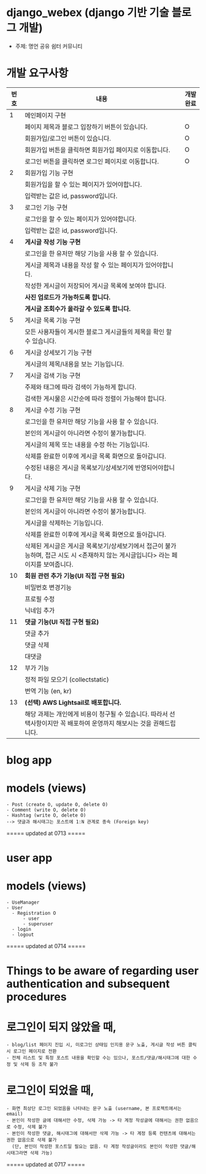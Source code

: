 # django_webex (django 기반 기술 블로그 개발)
  - 주제: 명언 공유 쉼터 커뮤니티

# 개발 요구사항
|번호|내용|개발완료|
|---|---|-----|
|1|메인페이지 구현||
||페이지 제목과 블로그 입장하기 버튼이 있습니다. |O|
||회원가입/로그인 버튼이 있습니다. |O|
||회원가입 버튼을 클릭하면 회원가입 페이지로 이동합니다.|O|
||로그인 버튼을 클릭하면 로그인 페이지로 이동합니다.|O|
|2|회원가입 기능 구현||
||회원가입을 할 수 있는 페이지가 있어야합니다.||
||입력받는 값은 id, password입니다.||
|3|로그인 기능 구현||
||로그인을 할 수 있는 페이지가 있어야합니다.||
||입력받는 값은 id, password입니다.||
|4|**게시글 작성 기능 구현**||
||로그인을 한 유저만 해당 기능을 사용 할 수 있습니다.||
||게시글 제목과 내용을 작성 할 수 있는 페이지가 있어야합니다.||
||작성한 게시글이 저장되어 게시글 목록에 보여야 합니다.||
||**사진 업로드가 가능하도록 합니다.**||
||**게시글 조회수가 올라갈 수 있도록 합니다.**||
|5|게시글 목록 기능 구현||
||모든 사용자들이 게시한 블로그 게시글들의 제목을 확인 할 수 있습니다.||
|6|게시글 상세보기 기능 구현||
||게시글의 제목/내용을 보는 기능입니다.||
|7|게시글 검색 기능 구현||
||주제와 태그에 따라 검색이 가능하게 합니다.||
||검색한 게시물은 시간순에 따라 정렬이 가능해야 합니다.||
|8|게시글 수정 기능 구현||
||로그인을 한 유저만 해당 기능을 사용 할 수 있습니다.||
||본인의 게시글이 아니라면 수정이 불가능합니다.||
||게시글의 제목 또는 내용을 수정 하는 기능입니다.||
||삭제를 완료한 이후에 게시글 목록 화면으로 돌아갑니다.||
||수정된 내용은 게시글 목록보기/상세보기에 반영되어야합니다.||
|9|게시글 삭제 기능 구현||
||로그인을 한 유저만 해당 기능을 사용 할 수 있습니다.||
||본인의 게시글이 아니라면 수정이 불가능합니다.||
||게시글을 삭제하는 기능입니다.||
||삭제를 완료한 이후에 게시글 목록 화면으로 돌아갑니다.||
||삭제된 게시글은 게시글 목록보기/상세보기에서 접근이 불가능하며, 접근 시도 시 <존재하지 않는 게시글입니다> 라는 페이지를 보여줍니다.||
|10|**회원 관련 추가 기능(UI 직접 구현 필요)**||
||비밀번호 변경기능||
||프로필 수정||
||닉네임 추가||
|11|**댓글 기능(UI 직접 구현 필요)**||
||댓글 추가||
||댓글 삭제||
||대댓글||
|12|부가 기능||
||정적 파일 모으기 (collectstatic)||
||번역 기능 (en, kr)||
|13|**(선택) AWS Lightsail로 배포합니다.**||
||해당 과제는 개인에게 비용이 청구될 수 있습니다. 따라서 선택사항이지만 꼭 배포하여 운영까지 해보시는 것을 권해드립니다.||





#
# blog app
  # models (views)
    - Post (create O, update O, delete O)
    - Comment (write O, delete O)
    - Hashtag (write O, delete O)
    --> 댓글과 해시태그는 포스트에 1:N 관계로 종속 (Foreign key)
  
===== updated at 0713 =====

# user app
  # models (views)
    - UseManager
    - User 
      - Registration O
          - user
          - superuser
      - login 
      - logout 

===== updated at 0714 =====

# Things to be aware of regarding user authentication and subsequent procedures
  # 로그인이 되지 않았을 때,
    - blog/list 페이지 진입 시, 미로그인 상태임 인지용 문구 노출, 게시글 작성 버튼 클릭 시 로그인 페이지로 전환
    - 전체 리스트 및 특정 포스트 내용을 확인할 수는 있으나, 포스트/댓글/해시태그에 대한 수정 및 삭제 등 조작 불가

  # 로그인이 되었을 때,
    - 화면 최상단 로그인 되었음을 나타내는 문구 노출 (username, 본 프로젝트에서는 email)
    - 본인이 작성한 글에 대해서만 수정, 삭제 가능 -> 타 계정 작성글에 대해서는 권한 없음으로 수정, 삭제 불가
    - 본인이 작성한 댓글, 해시태그에 대해서만 삭제 가능 -> 타 계정 등록 컨텐츠에 대해서는 권한 없음으로 삭제 불가
      (단, 본인이 작성한 포스트일 필요는 없음. 타 계정 작성글이라도 본인이 작성한 댓글/해시태그라면 삭제 가능)

===== updated at 0717 =====
